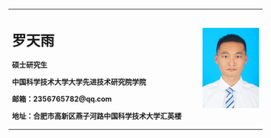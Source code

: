 <table border="0">
  <tr>
    <td width="75%">
      <h1>罗天雨</h1>
      <p><b>硕士研究生</b></p>
      <p><b>中国科学技术大学大学先进技术研究院学院</b></p>
      <p><b>邮箱：2356765782@qq.com</b></p>
      <p><b>地址：合肥市高新区燕子河路中国科学技术大学汇英楼</b></p>
    </td>
    <td width="25%">
      <img src="/罗天雨-1.JPG" width="100%">      
    </td>
  </tr>
</table>
